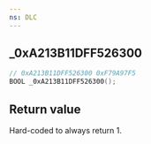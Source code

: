 ```yaml
---
ns: DLC
---
```

## _0xA213B11DFF526300

```c
// 0xA213B11DFF526300 0xF79A97F5
BOOL _0xA213B11DFF526300();
```

## Return value
Hard-coded to always return 1.